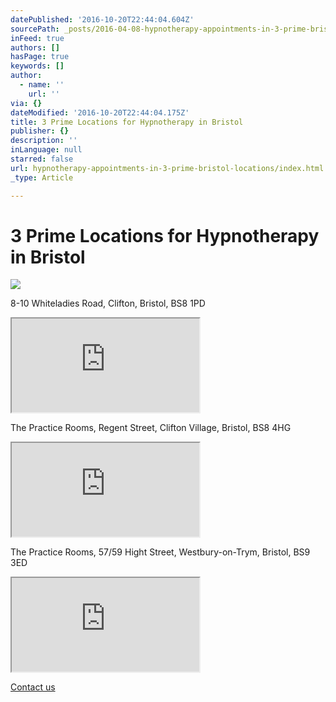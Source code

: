 ```yaml
---
datePublished: '2016-10-20T22:44:04.604Z'
sourcePath: _posts/2016-04-08-hypnotherapy-appointments-in-3-prime-bristol-locations.md
inFeed: true
authors: []
hasPage: true
keywords: []
author:
  - name: ''
    url: ''
via: {}
dateModified: '2016-10-20T22:44:04.175Z'
title: 3 Prime Locations for Hypnotherapy in Bristol
publisher: {}
description: ''
inLanguage: null
starred: false
url: hypnotherapy-appointments-in-3-prime-bristol-locations/index.html
_type: Article

---
```

# 3 Prime Locations for Hypnotherapy in Bristol
![](https://s3-us-west-2.amazonaws.com/the-grid-img/p/e2291df59c76781226364c7b20b242a67b59e5f0.jpg)

8-10 Whiteladies Road, Clifton, Bristol, BS8 1PD

<iframe src="https://the-grid.github.io/ed-location/?latitude=20&amp;longitude=-35&amp;zoom=16&amp;address=Whiteladies%20Road%2C%20City%20of%20Bristol%2C%20City%20of%20Bristol%20BS8%202NP%2C%20United%20Kingdom" style=""></iframe>

The Practice Rooms, Regent Street, Clifton Village, Bristol, BS8 4HG

<iframe src="https://the-grid.github.io/ed-location/?latitude=20&amp;longitude=-35&amp;zoom=17&amp;address=BS8%204HG%2C%20City%20of%20Bristol%2C%20United%20Kingdom" style=""></iframe>

The Practice Rooms, 57/59 Hight Street, Westbury-on-Trym, Bristol, BS9 3ED

<iframe src="https://the-grid.github.io/ed-location/?latitude=20&amp;longitude=-35&amp;zoom=17&amp;address=Westbury-on-Trym%2C%20City%20of%20Bristol%2C%20City%20of%20Bristol%20BS9%203DR%20United%20Kingdom" style=""></iframe>

[Contact us][0]

[0]: http://www.cliftonhypnotherapy.com/contact-us/
